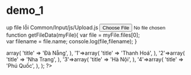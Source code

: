 # demo_1
up file lỗi
Common/Input/js/Upload.js
<input class="upload-button" type="file" onchange="getFileData(this);" name="file" id="input10845" title="" accept=".jpeg,.jpg,.gif,.bmp,.tif,.png,.heic,.ico,.doc,.docx,.xls,.xlsx,.ppt,.pptx,.txt,.pdf,.zip,.tgz,.rar,.gz,.xz,.tar,.mp4,.mp3,.pem,.mov,.webp,.svg">
function getFileData(myFile){
   var file = myFile.files[0];  
   var filename = file.name;
   console.log(file,filename);
}
<?php
    $params['items'] = array(
        '0'=>array(
            'title' => 'Đà Nẵng',
        ),
        '1'=>array(
            'title' => 'Thanh Hoá',
        ),
        '2'=>array(
            'title' => 'Nha Trang',
        ),
        '3'=>array(
            'title' => 'Hà Nội',
        ),
        '4'=>array(
            'title' => 'Phú Quốc',
        ),
    );
?>
